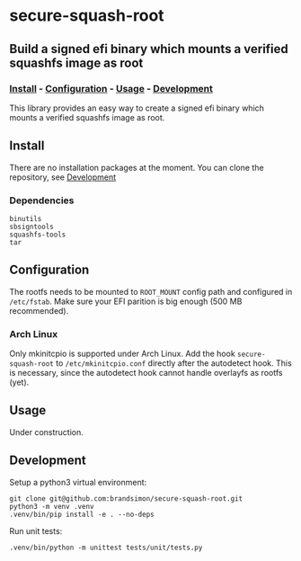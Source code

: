 # secure-squash-root
## Build a signed efi binary which mounts a verified squashfs image as root

### [Install](#install) - [Configuration](#configuration) - [Usage](#usage) - [Development](#development)

This library provides an easy way to create a signed efi binary which mounts a
verified squashfs image as root.

## Install

There are no installation packages at the moment.
You can clone the repository, see [Development](development)

### Dependencies

```
binutils
sbsigntools
squashfs-tools
tar
```

## Configuration

The rootfs needs to be mounted to `ROOT_MOUNT` config path and configured in `/etc/fstab`.
Make sure your EFI parition is big enough (500 MB recommended).

### Arch Linux

Only mkinitcpio is supported under Arch Linux.
Add the hook `secure-squash-root` to `/etc/mkinitcpio.conf` directly after the autodetect hook.
This is necessary, since the autodetect hook cannot handle overlayfs as rootfs (yet).

## Usage

Under construction.

## Development

Setup a python3 virtual environment:

```shell
git clone git@github.com:brandsimon/secure-squash-root.git
python3 -m venv .venv
.venv/bin/pip install -e . --no-deps
```

Run unit tests:

```shell
.venv/bin/python -m unittest tests/unit/tests.py
```
